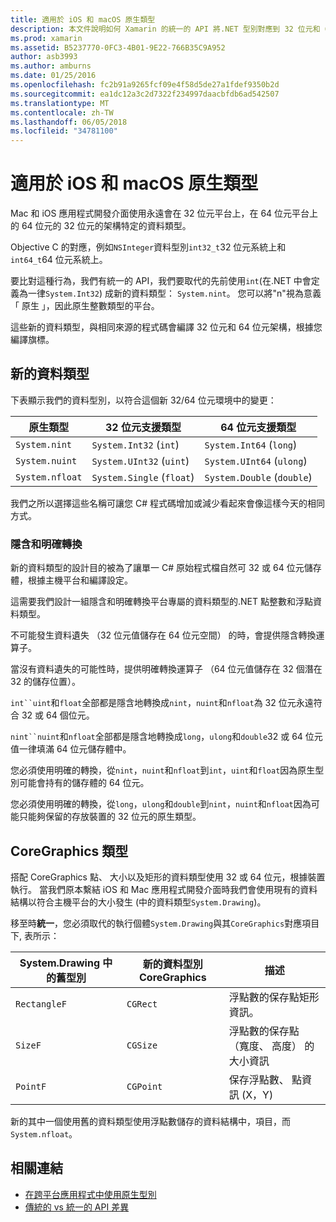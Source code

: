 ```yaml
---
title: 適用於 iOS 和 macOS 原生類型
description: 本文件說明如何 Xamarin 的統一的 API 將.NET 型別對應到 32 位元和 64 位元原生類型，視編譯目標架構為基礎。
ms.prod: xamarin
ms.assetid: B5237770-0FC3-4B01-9E22-766B35C9A952
author: asb3993
ms.author: amburns
ms.date: 01/25/2016
ms.openlocfilehash: fc2b91a9265fcf09e4f58d5de27a1fdef9350b2d
ms.sourcegitcommit: ea1dc12a3c2d7322f234997daacbfdb6ad542507
ms.translationtype: MT
ms.contentlocale: zh-TW
ms.lasthandoff: 06/05/2018
ms.locfileid: "34781100"
---
```

# <a name="native-types-for-ios-and-macos"></a>適用於 iOS 和 macOS 原生類型

Mac 和 iOS 應用程式開發介面使用永遠會在 32 位元平台上，在 64 位元平台上的 64 位元的 32 位元的架構特定的資料類型。

Objective C 的對應，例如`NSInteger`資料型別`int32_t`32 位元系統上和`int64_t`64 位元系統上。

要比對這種行為，我們有統一的 API，我們要取代的先前使用`int`(在.NET 中會定義為一律`System.Int32`) 成新的資料類型： `System.nint`。 您可以將"n"視為意義 「 原生 」，因此原生整數類型的平台。

這些新的資料類型，與相同來源的程式碼會編譯 32 位元和 64 位元架構，根據您編譯旗標。

## <a name="new-data-types"></a>新的資料類型

下表顯示我們的資料型別，以符合這個新 32/64 位元環境中的變更：

|原生類型|32 位元支援類型|64 位元支援類型|
|--- |--- |--- |
|`System.nint`|`System.Int32` (`int`)|`System.Int64` (`long`)|
|`System.nuint`|`System.UInt32` (`uint`)|`System.UInt64` (`ulong`)|
|`System.nfloat`|`System.Single` (`float`)|`System.Double` (`double`)|

我們之所以選擇這些名稱可讓您 C# 程式碼增加或減少看起來會像這樣今天的相同方式。

### <a name="implicit-and-explicit-conversions"></a>隱含和明確轉換

新的資料類型的設計目的被為了讓單一 C# 原始程式檔自然可 32 或 64 位元儲存體，根據主機平台和編譯設定。

這需要我們設計一組隱含和明確轉換平台專屬的資料類型的.NET 點整數和浮點資料類型。

不可能發生資料遺失 （32 位元值儲存在 64 位元空間） 的時，會提供隱含轉換運算子。

當沒有資料遺失的可能性時，提供明確轉換運算子 （64 位元值儲存在 32 個潛在 32 的儲存位置）。

 `int``uint`和`float`全部都是隱含地轉換成`nint`，`nuint`和`nfloat`為 32 位元永遠符合 32 或 64 個位元。

 `nint``nuint`和`nfloat`全部都是隱含地轉換成`long`，`ulong`和`double`32 或 64 位元值一律填滿 64 位元儲存體中。

您必須使用明確的轉換，從`nint`，`nuint`和`nfloat`到`int`，`uint`和`float`因為原生型別可能會持有的儲存體的 64 位元。

您必須使用明確的轉換，從`long`，`ulong`和`double`到`nint`，`nuint`和`nfloat`因為可能只能夠保留的存放裝置的 32 位元的原生類型。

## <a name="coregraphics-types"></a>CoreGraphics 類型

搭配 CoreGraphics 點、 大小以及矩形的資料類型使用 32 或 64 位元，根據裝置執行。  當我們原本繫結 iOS 和 Mac 應用程式開發介面時我們會使用現有的資料結構以符合主機平台的大小發生 (中的資料類型`System.Drawing`)。

移至時**統一**，您必須取代的執行個體`System.Drawing`與其`CoreGraphics`對應項目下, 表所示：

|System.Drawing 中的舊型別|新的資料型別 CoreGraphics|描述|
|--- |--- |--- |
|`RectangleF`|`CGRect`|浮點數的保存點矩形資訊。|
|`SizeF`|`CGSize`|浮點數的保存點 （寬度、 高度） 的大小資訊|
|`PointF`|`CGPoint`|保存浮點數、 點資訊 (X，Y)|

新的其中一個使用舊的資料類型使用浮點數儲存的資料結構中，項目，而`System.nfloat`。

## <a name="related-links"></a>相關連結

- [在跨平台應用程式中使用原生型別](~/cross-platform/macios/native-types-cross-platform.md)
- [傳統的 vs 統一的 API 差異](https://developer.xamarin.com/releases/ios/api_changes/classic-vs-unified-8.6.0/)
